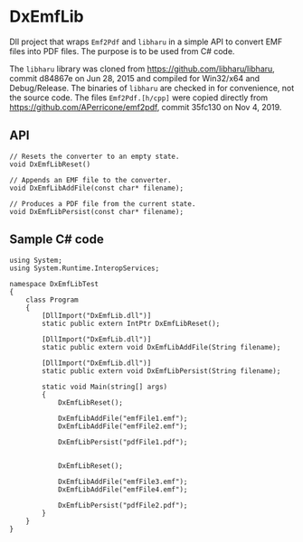 # DxEmfLib

Dll project that wraps `Emf2Pdf` and `libharu` in a simple API to convert EMF files into PDF files.
The purpose is to be used from C# code.

The `libharu` library was cloned from https://github.com/libharu/libharu, commit d84867e on Jun 28, 2015 and compiled for Win32/x64 and Debug/Release.
The binaries of `libharu` are checked in for convenience, not the source code.
The files `Emf2Pdf.[h/cpp]` were copied directly from https://github.com/APerricone/emf2pdf, commit 35fc130 on Nov 4, 2019.

## API

```
// Resets the converter to an empty state.
void DxEmfLibReset()
```

```
// Appends an EMF file to the converter.
void DxEmfLibAddFile(const char* filename);
```

```
// Produces a PDF file from the current state.
void DxEmfLibPersist(const char* filename);
```

## Sample C# code

```
using System;
using System.Runtime.InteropServices;

namespace DxEmfLibTest
{
    class Program
    {
        [DllImport("DxEmfLib.dll")]
        static public extern IntPtr DxEmfLibReset();

        [DllImport("DxEmfLib.dll")]
        static public extern void DxEmfLibAddFile(String filename);

        [DllImport("DxEmfLib.dll")]
        static public extern void DxEmfLibPersist(String filename);

        static void Main(string[] args)
        {
            DxEmfLibReset();

            DxEmfLibAddFile("emfFile1.emf");
            DxEmfLibAddFile("emfFile2.emf");

            DxEmfLibPersist("pdfFile1.pdf");


            DxEmfLibReset();

            DxEmfLibAddFile("emfFile3.emf");
            DxEmfLibAddFile("emfFile4.emf");

            DxEmfLibPersist("pdfFile2.pdf");
        }
    }
}
```